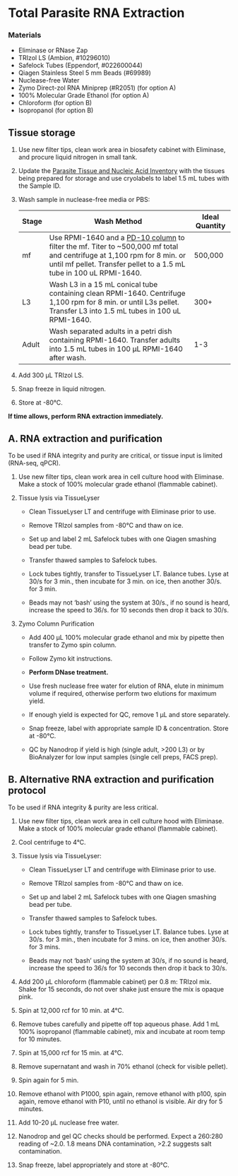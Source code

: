# Total Parasite RNA Extraction

### Materials
- Eliminase or RNase Zap  
- TRIzol LS (Ambion, #10296010)
- Safelock Tubes (Eppendorf, #022600044)
- Qiagen Stainless Steel 5 mm Beads (#69989)
- Nuclease-free Water
- Zymo Direct-zol RNA Miniprep (#R2051) (for option A)
- 100% Molecular Grade Ethanol (for option A)
- Chloroform (for option B)
- Isopropanol (for option B)

## Tissue storage

1. Use new filter tips, clean work area in biosafety cabinet with Eliminase, and procure liquid nitrogen in small tank.

2. Update the [Parasite Tissue and Nucleic Acid Inventory](https://docs.google.com/spreadsheets/d/1wJ3wzHmuTNRc_3RYjan3bp7rbBAsNrVvwJPJLilpmb8/edit#gid=0) with the tissues being prepared for storage and use cryolabels to label 1.5 mL tubes with the Sample ID.

3. Wash sample in nuclease-free media or PBS:

    |Stage| Wash Method | Ideal Quantity|
    |----------------------------|------|----------------------------------------|
    |mf    |   Use RPMI-1640 and a [PD-10 column](../../Parasitic_Nematodes/PD10_mf_purification/PD10_mf_purification.md) to filter the mf. Titer to ~500,000 mf total and centrifuge at 1,100 rpm for 8 min. or until mf pellet. Transfer pellet to a 1.5 mL tube in 100 uL RPMI-1640. |500,000  |
    |L3    |Wash L3 in a 15 mL conical tube containing clean RPMI-1640. Centrifuge 1,100 rpm for 8 min. or until L3s pellet. Transfer L3 into 1.5 mL tubes in 100 uL RPMI-1640. |300+ |
    |Adult |  Wash separated adults in a petri dish containing RPMI-1640. Transfer adults into 1.5 mL tubes in 100 μL RPMI-1640 after wash.      | 1-3   |  

4. Add 300 μL TRIzol LS.

5. Snap freeze in liquid nitrogen.

6. Store at -80°C.

 **If time allows, perform RNA extraction immediately.**


## A. RNA extraction and purification

To be used if RNA integrity and purity are critical, or tissue input is limited (RNA-seq, qPCR).

1. Use new filter tips, clean work area in cell culture hood with Eliminase. Make a stock of 100% molecular grade ethanol (flammable cabinet).

2. Tissue lysis via TissueLyser

    - Clean TissueLyser LT and centrifuge with Eliminase prior to use.

    - Remove TRIzol samples from -80°C and thaw on ice.

    - Set up and label 2 mL Safelock tubes with one Qiagen smashing bead per tube.

    - Transfer thawed samples to Safelock tubes.

    - Lock tubes tightly, transfer to TissueLyser LT. Balance tubes. Lyse at 30/s for 3 min., then incubate for 3 min. on ice, then another 30/s. for 3 min.

    - Beads may not ‘bash’ using the system at 30/s., if no sound is heard, increase the speed to 36/s. for 10 seconds then drop it back to 30/s.

3. Zymo Column Purification

    - Add 400 μL 100% molecular grade ethanol and mix by pipette then transfer to Zymo spin column.

    - Follow Zymo kit instructions.

    - **Perform DNase treatment.**

    - Use fresh nuclease free water for elution of RNA, elute in minimum volume if required, otherwise perform two elutions for maximum yield.

    - If enough yield is expected for QC, remove 1 µL and store separately.

    - Snap freeze, label with appropriate sample ID & concentration. Store at -80°C.

    - QC by Nanodrop if yield is high (single adult, >200 L3) or by BioAnalyzer for low input samples (single cell preps, FACS prep).


## B. Alternative RNA extraction and purification protocol

To be used if RNA integrity & purity are less critical.

1. Use new filter tips, clean work area in cell culture hood with Eliminase. Make a stock of 100% molecular grade ethanol (flammable cabinet).

2. Cool centrifuge to 4°C.

3. Tissue lysis via TissueLyser:

    - Clean TissueLyser LT and centrifuge with Eliminase prior to use.

    - Remove TRIzol samples from -80°C and thaw on ice.

    - Set up and label 2 mL Safelock tubes with one Qiagen smashing bead per tube.

    - Transfer thawed samples to Safelock tubes.

    - Lock tubes tightly, transfer to TissueLyser LT. Balance tubes. Lyse at 30/s. for 3 min., then incubate for 3 mins. on ice, then another 30/s. for 3 mins.

    - Beads may not ‘bash’ using the system at 30/s, if no sound is heard, increase the speed to 36/s for 10 seconds then drop it back to 30/s.

4. Add 200 µL chloroform (flammable cabinet) per 0.8 m: TRIzol mix. Shake for 15 seconds, do not over shake just ensure the mix is opaque pink.

5. Spin at 12,000 rcf for 10 min. at 4°C.

6. Remove tubes carefully and pipette off top aqueous phase. Add 1 mL 100% isopropanol (flammable cabinet), mix and incubate at room temp for 10 minutes.

7. Spin at 15,000 rcf for 15 min. at 4°C.

8. Remove supernatant and wash in 70% ethanol (check for visible pellet).

9. Spin again for 5 min.

10. Remove ethanol with P1000, spin again, remove ethanol with p100, spin again, remove ethanol with P10, until no ethanol is visible. Air dry for 5 minutes.

11. Add 10-20 µL nuclease free water.

12. Nanodrop and gel QC checks should be performed. Expect a 260:280 reading of ~2.0. 1.8 means DNA contamination, >2.2 suggests salt contamination.

13. Snap freeze, label appropriately and store at -80°C.
